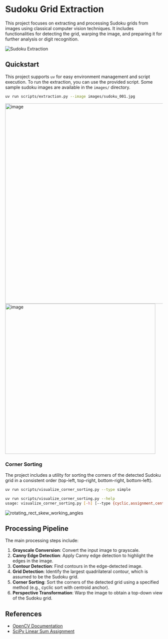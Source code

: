# Sudoku Grid Extraction

This project focuses on extracting and processing Sudoku grids from images using classical computer vision techniques.
It includes functionalities for detecting the grid, warping the image, and preparing it for further analysis or digit recognition.

![Sudoku Extraction](https://github.com/user-attachments/assets/5f763479-8b19-4e54-bf05-fb9ab1c76a44)

## Quickstart

This project supports `uv` for easy environment management and script execution.
To run the extraction, you can use the provided script.
Some sample sudoku images are available in the `images/` directory.

```bash
uv run scripts/extraction.py --image images/sudoku_001.jpg
```

<img width="640" alt="image" src="https://github.com/user-attachments/assets/1d401a42-a33a-47d4-9054-02344e530f07" />

<img width="480" alt="image" src="https://github.com/user-attachments/assets/86cf2168-055d-4791-9af3-6bb7dd2c4441" />


### Corner Sorting

The project includes a utility for sorting the corners of the detected Sudoku grid in a consistent order (top-left, top-right, bottom-right, bottom-left).

```bash
uv run scripts/visualize_corner_sorting.py --type simple
```

```bash
uv run scripts/visualize_corner_sorting.py --help
usage: visualize_corner_sorting.py [-h] [--type {cyclic,assignment,centroid,simple}] [--fps FPS] [--rot_speed ROT_SPEED]
```

![rotating_rect_skew_working_angles](https://github.com/user-attachments/assets/f6f8ebfb-5423-4046-a985-66b47b0f737e)

## Processing Pipeline

The main processing steps include:
1. **Grayscale Conversion**: Convert the input image to grayscale.
2. **Canny Edge Detection**: Apply Canny edge detection to highlight the edges in the image.
3. **Contour Detection**: Find contours in the edge-detected image.
4. **Grid Detection**: Identify the largest quadrilateral contour, which is assumed to be the Sudoku grid.
5. **Corner Sorting**: Sort the corners of the detected grid using a specified method (e.g., cyclic sort with centroid anchor).
6. **Perspective Transformation**: Warp the image to obtain a top-down view of the Sudoku grid.

## References

- [OpenCV Documentation](https://docs.opencv.org/)
- [SciPy Linear Sum Assignment](https://docs.scipy.org/doc/scipy/reference/generated/scipy.optimize.linear_sum_assignment.html)


